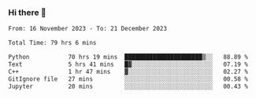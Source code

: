 ### Hi there 👋

<!--
**floyiac/floyiac** is a ✨ _special_ ✨ repository because its `README.md` (this file) appears on your GitHub profile.

Here are some ideas to get you started:

- 🔭 I’m currently working on ...
- 🌱 I’m currently learning ...
- 👯 I’m looking to collaborate on ...
- 🤔 I’m looking for help with ...
- 💬 Ask me about ...
- 📫 How to reach me: ...
- 😄 Pronouns: ...
- ⚡ Fun fact: ...
-->

<!--START_SECTION:waka-->

```txt
From: 16 November 2023 - To: 21 December 2023

Total Time: 79 hrs 6 mins

Python           70 hrs 19 mins  ██████████████████████▒░░   88.89 %
Text             5 hrs 41 mins   █▓░░░░░░░░░░░░░░░░░░░░░░░   07.19 %
C++              1 hr 47 mins    ▓░░░░░░░░░░░░░░░░░░░░░░░░   02.27 %
GitIgnore file   27 mins         ░░░░░░░░░░░░░░░░░░░░░░░░░   00.58 %
Jupyter          20 mins         ░░░░░░░░░░░░░░░░░░░░░░░░░   00.43 %
```

<!--END_SECTION:waka-->
